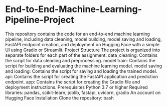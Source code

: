 # End-to-End-Machine-Learning-Pipeline-Project
This repository contains the code for an end-to-end machine learning pipeline, including data cleaning, model building, model saving and loading, FastAPI endpoint creation, and deployment on Hugging Face with a simple UI using Gradio or Streamlit.
Project Structure
The project is organized into separate folders for each part of the assignment:
data_cleaning: Contains the script for data cleaning and preprocessing.
model train: Contains the script for building and evaluating the machine learning model.
model saving and loading: Contains the script for saving and loading the trained model.
api: Contains the script for creating the FastAPI application and prediction endpoint.
app: Contains the script for creating the Gradio file and  deployment instructions.
Prerequisites
Python 3.7 or higher
Required libraries: pandas, scikit-learn, joblib, fastapi, uvicorn, gradio
An account on Hugging Face
Installation
Clone the repository:
bash
